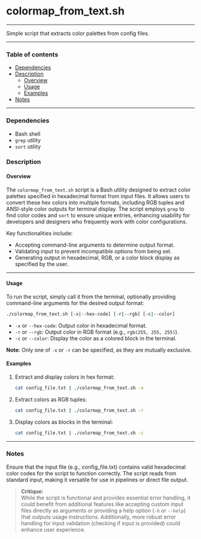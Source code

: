 # colormap_from_text.sh

---

Simple script that extracts color palettes from config files.

---

### Table of contents

- [Dependencies](#dependencies)
- [Description](#description)
    - [Overview](#overview)
    - [Usage](#usage)
    - [Examples](#examples)
- [Notes](#notes)

---

<a name="dependencies" />

### Dependencies

- Bash shell
- `grep` utility
- `sort` utility

<a name="description" />

### Description

<a name="overview" />

#### Overview

The `colormap_from_text.sh` script is a Bash utility designed to extract color palettes specified in hexadecimal format from input files. It allows users to convert these hex colors into multiple formats, including RGB tuples and ANSI-style color outputs for terminal display. The script employs `grep` to find color codes and `sort` to ensure unique entries, enhancing usability for developers and designers who frequently work with color configurations.

Key functionalities include:
- Accepting command-line arguments to determine output format.
- Validating input to prevent incompatible options from being set.
- Generating output in hexadecimal, RGB, or a color block display as specified by the user.

---

<a name="usage" />

#### Usage

To run the script, simply call it from the terminal, optionally providing command-line arguments for the desired output format:

```bash
./colormap_from_text.sh [-x|--hex-code] [-r|--rgb] [-c|--color]
```

- `-x` or `--hex-code`: Output color in hexadecimal format.
- `-r` or `--rgb`: Output color in RGB format (e.g., `rgb(255, 255, 255)`).
- `-c` or `--color`: Display the color as a colored block in the terminal.

**Note:** Only one of `-x` or `-r` can be specified, as they are mutually exclusive.

<a name="examples" />

#### Examples

1. Extract and display colors in hex format:
   ```bash
   cat config_file.txt | ./colormap_from_text.sh -x
   ```

2. Extract colors as RGB tuples:
   ```bash
   cat config_file.txt | ./colormap_from_text.sh -r
   ```

3. Display colors as blocks in the terminal:
   ```bash
   cat config_file.txt | ./colormap_from_text.sh -c
   ```

---

<a name="notes" />

### Notes

Ensure that the input file (e.g., config_file.txt) contains valid hexadecimal color codes for the script to function correctly. The script reads from standard input, making it versatile for use in pipelines or direct file output.

> **Critique:**  
> While the script is functional and provides essential error handling, it could benefit from additional features like accepting custom input files directly as arguments or providing a help option (`-h` or `--help`) that outputs usage instructions. Additionally, more robust error handling for input validation (checking if input is provided) could enhance user experience.